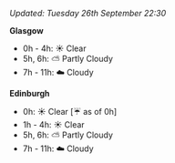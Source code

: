 *Updated: Tuesday 26th September 22:30*

**Glasgow**

* 0h - 4h: :sunny: Clear
* 5h, 6h: :partly_sunny: Partly Cloudy
* 7h - 11h: :cloud: Cloudy

**Edinburgh**

* 0h: :sunny: Clear [:umbrella: as of 0h]
* 1h - 4h: :sunny: Clear
* 5h, 6h: :partly_sunny: Partly Cloudy
* 7h - 11h: :cloud: Cloudy
